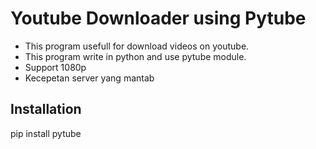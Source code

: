 # Youtube Downloader using Pytube
- This program usefull for download videos on youtube.<br>
- This program write in python and use pytube module.<br>
- Support 1080p
- Kecepetan server yang mantab

<h2>Installation</h2>
pip install pytube
